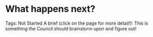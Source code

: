 # What happens next?

Tags: Not Started
A brief (click on the page for more detail!): This is something the Council should brainstorm upon and figure out!